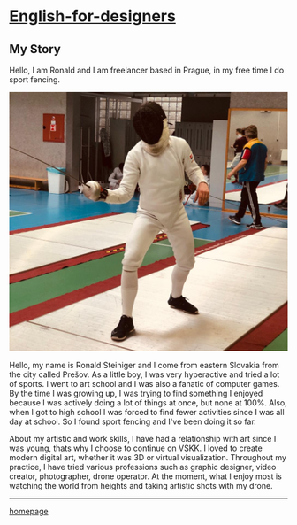 # [English-for-designers](https://github.com/RonaldRonno/english-for-designers/blob/main/README.md)

## My Story

Hello, I am Ronald and I am freelancer based in Prague, in my free time I do sport fencing.

![Photo of me.](MeFencer.jpg)

Hello, my name is Ronald Steiniger and I come from eastern Slovakia from the city called Prešov. As a little boy, I was very hyperactive and tried a lot of sports. I went to art school and I was also a fanatic of computer games. By the time I was growing up, I was trying to find something I enjoyed because I was actively doing a lot of things at once, but none at 100%. Also, when I got to high school I was forced to find fewer activities since I was all day at school. So I found sport fencing and I've been doing it so far.

About my artistic and work skills, I have had a relationship with art since I was young, thats why I choose to continue on VSKK. I loved to create modern digital art, whether it was 3D or virtual visualization. Throughout my practice, I have tried various professions such as graphic designer, video creator, photographer, drone operator. At the moment, what I enjoy most is watching the world from heights and taking artistic shots with my drone.
___
[homepage](https://github.com/RonaldRonno/english-for-designers/blob/main/README.md)
